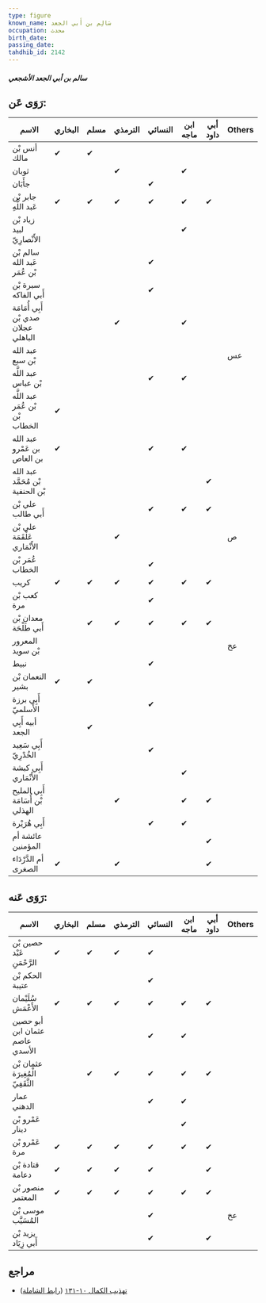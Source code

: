 ```yaml
---
type: figure
known_name: سَالِم بن أَبي الجعد
occupation: محدث
birth_date:
passing_date:
tahdhib_id: 2142
---
```

##### سالم بن أبي الجعد الأشجعي

## رَوَى عَن:
| الاسم                                | البخاري | مسلم | الترمذي | النسائي | ابن ماجه | أبي داود | Others |
| ------------------------------------ | ------- | ---- | ------- | ------- | -------- | -------- | ------ |
| أنس بْن مالك                         | ✔       | ✔    |         |         |          |          |        |
| ثوبان                                |         |      | ✔       |         | ✔        |          |        |
| جأَبَان                              |         |      |         | ✔       |          |          |        |
| جابر بْن عَبد اللَّهِ                | ✔       | ✔    | ✔       | ✔       | ✔        | ✔        |        |
| زياد بْن لبيد الأَنْصارِيّ           |         |      |         |         | ✔        |          |        |
| سالم بْن عَبد الله بْن عُمَر         |         |      |         | ✔       |          |          |        |
| سبرة بْن أَبي الفاكه                 |         |      |         | ✔       |          |          |        |
| أَبِي أُمَامَة صدي بْن عجلان الباهلي |         |      | ✔       |         | ✔        |          |        |
| عبد الله بْن سبع                     |         |      |         |         |          |          | عس     |
| عبد اللَّه بْن عباس                  |         |      |         | ✔       | ✔        |          |        |
| عبد اللَّه بْن عُمَر بْن الخطاب      | ✔       |      |         |         |          |          |        |
| عبد الله بن عَمْرو بن العاص          | ✔       |      |         | ✔       | ✔        |          |        |
| عبد الله بْن مُحَمَّد بْن الحنفية    |         |      |         |         |          | ✔        |        |
| علي بْن أَبي طالب                    |         |      |         | ✔       | ✔        | ✔        |        |
| علي بْن عَلْقَمَة الأَنْمَاري        |         |      | ✔       |         |          |          | ص      |
| عُمَر بْن الخطاب                     |         |      |         | ✔       |          |          |        |
| كريب                                 | ✔       | ✔    | ✔       | ✔       | ✔        | ✔        |        |
| كعب بْن مرة                          |         |      |         | ✔       |          |          |        |
| معدان بْن أَبي طَلْحَة               |         | ✔    | ✔       | ✔       | ✔        | ✔        |        |
| المعرور بْن سويد                     |         |      |         |         |          |          | عخ     |
| نبيط                                 |         |      |         | ✔       |          |          |        |
| النعمان بْن بشير                     | ✔       | ✔    |         |         |          |          |        |
| أَبِي برزة الأَسلميّ                 |         |      |         | ✔       |          |          |        |
| أبيه أَبِي الجعد                     |         | ✔    |         |         |          |          |        |
| أَبِي سَعِيد الخُدْرِيّ              |         |      |         | ✔       |          |          |        |
| أَبِي كبشة الأَنْمَاري               |         |      |         |         | ✔        |          |        |
| أَبِي المليح بْن أُسَامَة الهذلي     |         |      | ✔       |         | ✔        | ✔        |        |
| أَبِي هُرَيْرة                       |         |      |         | ✔       | ✔        |          |        |
| عائشة أم المؤمنين                    |         |      |         |         |          | ✔        |        |
| أم الدَّرْدَاء الصغرى                | ✔       |      | ✔       |         |          | ✔        |        |
## رَوَى عَنه:
| الاسم                             | البخاري | مسلم | الترمذي | النسائي | ابن ماجه | أبي داود | Others |
| --------------------------------- | ------- | ---- | ------- | ------- | -------- | -------- | ------ |
| حصين بْن عَبْد الرَّحْمَنِ        | ✔       | ✔    | ✔       | ✔       |          |          |        |
| الحكم بْن عتيبة                   |         |      |         | ✔       |          |          |        |
| سُلَيْمان الأَعْمَش               | ✔       | ✔    | ✔       | ✔       | ✔        | ✔        |        |
| أبو حصين عثمان ابن عاصم الأسدي    |         |      |         | ✔       | ✔        |          |        |
| عثمان بْن الْمُغِيرَة الثَّقَفِيّ |         | ✔    | ✔       | ✔       | ✔        | ✔        |        |
| عمار الدهني                       |         |      |         | ✔       | ✔        |          |        |
| عَمْرو بْن دينار                  |         |      |         |         | ✔        |          |        |
| عَمْرو بْن مرة                    | ✔       | ✔    | ✔       | ✔       | ✔        | ✔        |        |
| قتادة بْن دعامة                   | ✔       | ✔    | ✔       | ✔       |          | ✔        |        |
| منصور بْن المعتمر                 | ✔       | ✔    | ✔       | ✔       | ✔        | ✔        |        |
| موسى بْن المُسَيَّب               |         |      |         | ✔       |          |          | عخ     |
| يزيد بْن أَبي زِيَاد              |         |      |         | ✔       |          | ✔        |        |
## مراجع
- [تهذيب الكمال ١٠-١٣١](obsidian://open?vault=Tahdhib-al-Kamal&file=Figures/٢١٤٢-سالم%20بن%20أبي%20الجعد%20الأشجعي) ([رابط الشاملة](https://shamela.ws/book/3722/4903))